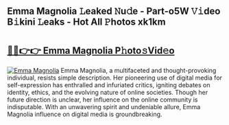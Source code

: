 ## Emma Magnolia 𝙻eaked 𝙽u𝚍e - Part-o5W 𝚅𝚒deo B𝚒kini 𝙻eaks - Hot All 𝙿hotos xk1km

# <h2><a href="http://ld64a3.urlbe.top/?page=Emma+Magnolia">🔗🔗👉👉 Emma Magnolia P𝚑oto𝚜Vid𝚎o</a></h2>

[![Emma Magnolia](https://i.imgur.com/eBuTRDB.gif)](http://ld64a3.urlbe.top/?page=Emma+Magnolia)
Emma Magnolia, a multifaceted and thought-provoking individual, resists simple description. Her pioneering use of digital media for self-expression has enthralled and infuriated critics, igniting debates on identity, ethics, and the evolving nature of online societies. Though her future direction is unclear, her influence on the online community is indisputable. With an unwavering spirit and undeniable allure, Emma Magnolia influence on digital media is groundbreaking.
